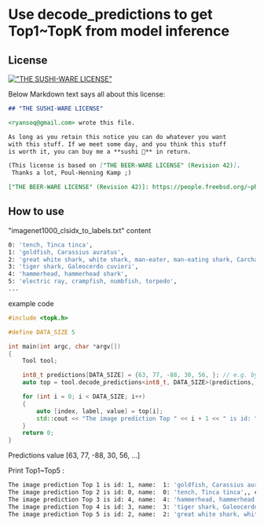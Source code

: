 # Use decode_predictions to get Top1~TopK from model inference

## License

[!["THE SUSHI-WARE LICENSE"](https://img.shields.io/badge/license-SUSHI--WARE%F0%9F%8D%A3-blue.svg)](https://github.com/MakeNowJust/sushi-ware)

Below Markdown text says all about this license:

```markdown
## "THE SUSHI-WARE LICENSE"

<ryansoq@gmail.com> wrote this file.

As long as you retain this notice you can do whatever you want
with this stuff. If we meet some day, and you think this stuff
is worth it, you can buy me a **sushi 🍣** in return.

(This license is based on ["THE BEER-WARE LICENSE" (Revision 42)].
 Thanks a lot, Poul-Henning Kamp ;)

["THE BEER-WARE LICENSE" (Revision 42)]: https://people.freebsd.org/~phk/
```
## How to use

"imagenet1000_clsidx_to_labels.txt" content

```sh
0: 'tench, Tinca tinca',
1: 'goldfish, Carassius auratus',
2: 'great white shark, white shark, man-eater, man-eating shark, Carcharodon carcharias',
3: 'tiger shark, Galeocerdo cuvieri',
4: 'hammerhead, hammerhead shark',
5: 'electric ray, crampfish, numbfish, torpedo',
...
```

example code

```c++
#include <topk.h>

#define DATA_SIZE 5

int main(int argc, char *argv[])
{
    Tool tool;

    int8_t predictions[DATA_SIZE] = {63, 77, -88, 30, 56, }; // e.g. by some inference
    auto top = tool.decode_predictions<int8_t, DATA_SIZE>(predictions, "imagenet1000_clsidx_to_labels.txt");

    for (int i = 0; i < DATA_SIZE; i++)
    {
        auto [index, label, value] = top[i];
        std::cout << "The image prediction Top " << i + 1 << " is id: " << index << ", name: " << label << ", confidence: " << (float)value << std::endl;
    }
    return 0;
}
```
Predictions value [63, 77, -88, 30, 56, ...]

Print Top1~Top5 : 

```sh
The image prediction Top 1 is id: 1, name:  1: 'goldfish, Carassius auratus',, confidence: 77
The image prediction Top 2 is id: 0, name:  0: 'tench, Tinca tinca',, confidence: 63
The image prediction Top 3 is id: 4, name:  4: 'hammerhead, hammerhead shark',, confidence: 56
The image prediction Top 4 is id: 3, name:  3: 'tiger shark, Galeocerdo cuvieri',, confidence: 30
The image prediction Top 5 is id: 2, name:  2: 'great white shark, white shark, man-eater, man-eating shark, Carcharodon carcharias',, confidence: -88
```
